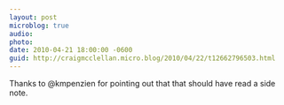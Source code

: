 ```yaml
---
layout: post
microblog: true
audio: 
photo: 
date: 2010-04-21 18:00:00 -0600
guid: http://craigmcclellan.micro.blog/2010/04/22/t12662796503.html
---
```

Thanks to @kmpenzien for pointing out that that should have read a side note.

